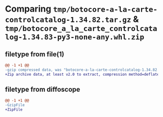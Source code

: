 # Comparing `tmp/botocore-a-la-carte-controlcatalog-1.34.82.tar.gz` & `tmp/botocore_a_la_carte_controlcatalog-1.34.83-py3-none-any.whl.zip`

## filetype from file(1)

```diff
@@ -1 +1 @@
-gzip compressed data, was "botocore-a-la-carte-controlcatalog-1.34.82.tar", last modified: Thu Apr 11 01:00:46 2024, max compression
+Zip archive data, at least v2.0 to extract, compression method=deflate
```

## filetype from diffoscope

```diff
@@ -1 +1 @@
-GzipFile
+ZipFile
```

